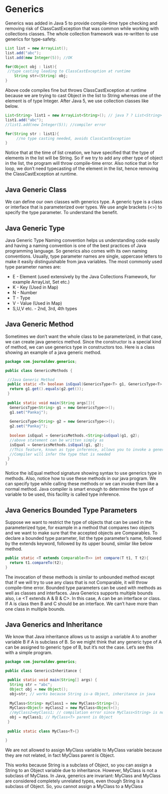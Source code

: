 # Generics

Generics was added in Java 5 to provide compile-time type checking and removing risk of ClassCastException that
was common while working with collections classes. The whole collection framework was re-written to use generics 
for type-safety.

```java
List list = new ArrayList();
list.add("abc");
list.add(new Integer(5)); //OK

for(Object obj : list){
 //type casting leading to ClassCastException at runtime
    String str=(String) obj; 
}
```

Above code compiles fine but throws ClassCastException at runtime because we are trying to cast Object in the list to 
String whereas one of the element is of type Integer. After Java 5, we use collection classes like below.

```java
List<String> list1 = new ArrayList<String>(); // java 7 ? List<String> list1 = new ArrayList<>(); 
list1.add("abc");
//list1.add(new Integer(5)); //compiler error

for(String str : list1){
     //no type casting needed, avoids ClassCastException
}
```
Notice that at the time of list creation, we have specified that the type of elements in the list will be String. 
So if we try to add any other type of object in the list, the program will throw compile-time error. 
Also notice that in for loop, we don’t need typecasting of the element in the list, hence removing the 
ClassCastException at runtime.

## Java Generic Class
We can define our own classes with generics type. A generic type is a class or interface that is parameterized 
over types. We use angle brackets (<>) to specify the type parameter. To understand the benefit.

## Java Generic Type

Java Generic Type Naming convention helps us understanding code easily and having a naming convention is one of the 
best practices of Java programming language. So generics also comes with its own naming conventions. Usually, type 
parameter names are single, uppercase letters to make it easily distinguishable from java variables. 
The most commonly used type parameter names are:

- E - Element (used extensively by the Java Collections Framework, for example ArrayList, Set etc.)
- K - Key (Used in Map)
- N - Number
- T - Type
- V - Value (Used in Map)
- S,U,V etc. - 2nd, 3rd, 4th types

## Java Generic Method

Sometimes we don’t want the whole class to be parameterized, in that case, we can create java generics method. 
Since the constructor is a special kind of method, we can use generics type in constructors too. 
Here is a class showing an example of a java generic method.

```java
package com.journaldev.generics;

public class GenericsMethods {

 //Java Generic Method
 public static <T> boolean isEqual(GenericsType<T> g1, GenericsType<T> g2){
  return g1.get().equals(g2.get());
 }
 
 public static void main(String args[]){
  GenericsType<String> g1 = new GenericsType<>();
  g1.set("Pankaj");
  
  GenericsType<String> g2 = new GenericsType<>();
  g2.set("Pankaj");
  
  boolean isEqual = GenericsMethods.<String>isEqual(g1, g2);
  //above statement can be written simply as
  isEqual = GenericsMethods.isEqual(g1, g2);
  //This feature, known as type inference, allows you to invoke a generic method as an ordinary method, without specifying a type between angle brackets.
  //Compiler will infer the type that is needed
 }
}
```

Notice the isEqual method signature showing syntax to use generics type in methods. 
Also, notice how to use these methods in our java program. We can specify type while calling these methods or 
we can invoke them like a normal method. Java compiler is smart enough to determine the type of variable to be used,
this facility is called type inference.

## Java Generics Bounded Type Parameters
Suppose we want to restrict the type of objects that can be used in the parameterized type, for example in a method
that compares two objects and we want to make sure that the accepted objects are Comparables. To declare a bounded type
parameter, list the type parameter’s name, followed by the extends keyword, followed by its upper bound,
similar like below method.

```java
public static <T extends Comparable<T>> int compare(T t1, T t2){
  return t1.compareTo(t2);
}
```

The invocation of these methods is similar to unbounded method except that if we will try to use any class that is not 
Comparable, it will throw compile-time error. Bounded type parameters can be used with methods as well as classes and 
interfaces. Java Generics supports multiple bounds also, i.e <T extends A & B & C>. In this case, A can be an interface
or class. If A is class then B and C should be an interface. We can’t have more than one class in multiple bounds.

## Java Generics and Inheritance
We know that Java inheritance allows us to assign a variable A to another variable B if A is subclass of B. So we might 
think that any generic type of A can be assigned to generic type of B, but it’s not the case. Let’s see this with a simple program.

```java
package com.journaldev.generics;

public class GenericsInheritance {

 public static void main(String[] args) {
  String str = "abc";
  Object obj = new Object();
  obj=str; // works because String is-a Object, inheritance in java
  
  MyClass<String> myClass1 = new MyClass<String>();
  MyClass<Object> myClass2 = new MyClass<Object>();
  //myClass2=myClass1; // compilation error since MyClass<String> is not a MyClass<Object>
  obj = myClass1; // MyClass<T> parent is Object
 }
 
 public static class MyClass<T>{}

}
```

We are not allowed to assign MyClass<String> variable to MyClass<Object> variable because they are not related, in fact MyClass<T> parent is Object.

This works because String is a subclass of Object, so you can assign a String to an Object variable due to inheritance.
However, MyClass<String> is not a subclass of MyClass<Object>. In Java, generics are invariant: MyClass<String> and MyClass<Object> are considered completely unrelated types, 
even though String is a subclass of Object. So, you cannot assign a MyClass<String> to a MyClass<Object> variable.
You can assign any object to a variable of type Object, so obj = myClass1; works, but you cannot assign myClass1 to myClass2 because their types are not compatible.

## Java Generic Classes and Subtyping

We can subtype a generic class or interface by extending or implementing it. The relationship between the type parameters of one class or interface and the type parameters of another are determined by the extends and implements clauses. For example, ArrayList<E> implements List<E> that extends Collection<E>, so ArrayList<String> is a subtype of List<String> and List<String> is subtype of Collection<String>. 
The subtyping relationship is preserved as long as we don’t change the type argument, below shows an example of multiple type parameters.

```java
interface MyList<E,T> extends List<E>{
}
```
The subtypes of List<String> can be MyList<String,Object>,MyList<String,Integer> and so on.

## Java Generics Wildcards

Question mark (?) is the wildcard in generics and represent an unknown type. The wildcard can be used as the type of a parameter, field, or local variable and sometimes 
as a return type. We can’t use wildcards while invoking a generic method or instantiating a generic class. In the following sections, we will learn about upper
bounded wildcards, lower bounded wildcards, and wildcard capture.

## Java Generics Upper Bounded Wildcard
Upper bounded wildcards are used to relax the restriction on the type of variable in a method. Suppose we want to write a method that will
return the sum of numbers in the list, so our implementation will be something like this.

```java
public static double sum(List<Number> list){
  double sum = 0;
  for(Number n : list){
   sum += n.doubleValue();
  }
  return sum;
 }
```

Now the problem with above implementation is that it won’t work with List of Integers or Doubles because we know that List<Integer> and List<Double> 
are not related, this is when an upper bounded wildcard is helpful. We use generics wildcard with extends keyword and the upper bound class or 
interface that will allow us to pass argument of upper bound or it’s subclasses types. The above implementation can be modified like the below program.

```java
package com.journaldev.generics;

import java.util.ArrayList;
import java.util.List;

public class GenericsWildcards {

 public static void main(String[] args) {
  List<Integer> ints = new ArrayList<>();
  ints.add(3); ints.add(5); ints.add(10);
  double sum = sum(ints);
  System.out.println("Sum of ints="+sum);
 }

 public static double sum(List<? extends Number> list){
  double sum = 0;
  for(Number n : list){
   sum += n.doubleValue();
  }
  return sum;
 }
}
```

It’s similar like writing our code in terms of interface, in the above method we can use all the methods of upper bound class Number. 
Note that with upper bounded list, we are not allowed to add any object to the list except null. 
If we will try to add an element to the list inside the sum method, the program won’t compile.

## Java Generics Unbounded Wildcard
Sometimes we have a situation where we want our generic method to be working with all types, in this case, an unbounded wildcard can be used. Its same as using <? extends Object>.

```java
public static void printData(List<?> list){
  for(Object obj : list){
   System.out.print(obj + "::");
  }
 }
```

We can provide List<String> or List<Integer> or any other type of Object list argument to the printData method. Similar to upper bound list, 
we are not allowed to add anything to the list.

## Java Generics Lower bounded Wildcard
Suppose we want to add Integers to a list of integers in a method, we can keep the argument type as List<Integer> but it will be tied up with 
Integers whereas List<Number> and List<Object> can also hold integers, so we can use a lower bound wildcard to achieve this.
We use generics wildcard (?) with super keyword and lower bound class to achieve this. We can pass lower bound or any supertype
of lower bound as an argument, in this case, java compiler allows to add lower bound object types to the list.

```java
public static void addIntegers(List<? super Integer> list){
  list.add(new Integer(50));
 }
```

## Subtyping using Generics Wildcard
```java
List<? extends Integer> intList = new ArrayList<>();
List<? extends Number>  numList = intList;  // OK. List<? extends Integer> is a subtype of List<? extends Number>
```

## Java Generics Type Erasure
Generics in Java was added to provide type-checking at compile time and it has no use at run time, so java compiler uses type erasure feature to 
remove all the generics type checking code in byte code and insert type-casting if necessary. Type erasure ensures that no new classes are created for 
parameterized types; consequently, generics incur no runtime overhead. For example, if we have a generic class like below;

```java
public class Test<T extends Comparable<T>> {

    private T data;
    private Test<T> next;

    public Test(T d, Test<T> n) {
        this.data = d;
        this.next = n;
    }

    public T getData() { return this.data; }
}
```

The Java compiler replaces the bounded type parameter T with the first bound interface, Comparable, as below code:

```java
public class Test {

    private Comparable data;
    private Test next;

    public Node(Comparable d, Test n) {
        this.data = d;
        this.next = n;
    }

    public Comparable getData() { return data; }
}
```

## Can I Create an Array of Generics in Java?
No, Java does not allow generic array creation due to type erasure. This would lead to ClassCastException error. Instead, you can use a List<T>
